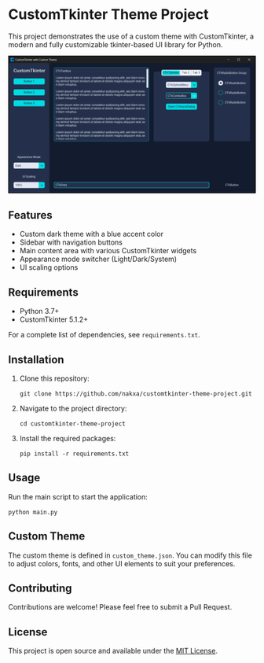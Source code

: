 # CustomTkinter Theme Project

This project demonstrates the use of a custom theme with CustomTkinter, a modern and fully customizable tkinter-based UI library for Python.

![Application Screenshot](image.png)

## Features

- Custom dark theme with a blue accent color
- Sidebar with navigation buttons
- Main content area with various CustomTkinter widgets
- Appearance mode switcher (Light/Dark/System)
- UI scaling options

## Requirements

- Python 3.7+
- CustomTkinter 5.1.2+

For a complete list of dependencies, see `requirements.txt`.

## Installation

1. Clone this repository:
   ```
   git clone https://github.com/nakxa/customtkinter-theme-project.git
   ```

2. Navigate to the project directory:
   ```
   cd customtkinter-theme-project
   ```

3. Install the required packages:
   ```
   pip install -r requirements.txt
   ```

## Usage

Run the main script to start the application:

```
python main.py
```

## Custom Theme

The custom theme is defined in `custom_theme.json`. You can modify this file to adjust colors, fonts, and other UI elements to suit your preferences.

## Contributing

Contributions are welcome! Please feel free to submit a Pull Request.

## License

This project is open source and available under the [MIT License](LICENSE).